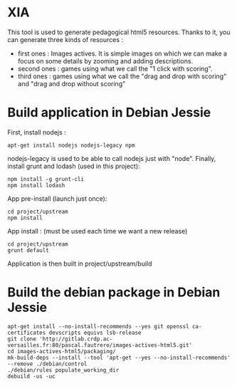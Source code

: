 # XIA

This tool is used to generate pedagogical html5 resources.
Thanks to it, you can generate three kinds of resources :
- first ones : Images actives. It is simple images on which we can make a focus on some details by zooming and adding descriptions.
- second ones : games using what we call the "1 click with scoring".
- third ones : games using what we call the "drag and drop with scoring" and "drag and drop without scoring" 

# Build application in Debian Jessie

First, install nodejs :

    apt-get install nodejs nodejs-legacy npm

nodejs-legacy is used to be able to call nodejs just with "node".
Finally, install grunt and lodash (used in this project):

    npm install -g grunt-cli
    npm install lodash

App pre-install (launch just once):

    cd project/upstream
    npm install

App install : (must be used each time we want a new release)

    cd project/upstream
    grunt default

Application is then built in project/upstream/build


# Build the debian package in Debian Jessie

    apt-get install --no-install-recommends --yes git openssl ca-certificates devscripts equivs lsb-release
    git clone 'http://gitlab.crdp.ac-versailles.fr:80/pascal.fautrero/images-actives-html5.git'
    cd images-actives-html5/packaging/
    mk-build-deps --install --tool 'apt-get --yes --no-install-recommends' --remove ./debian/control
    ./debian/rules populate_working_dir
    debuild -us -uc




